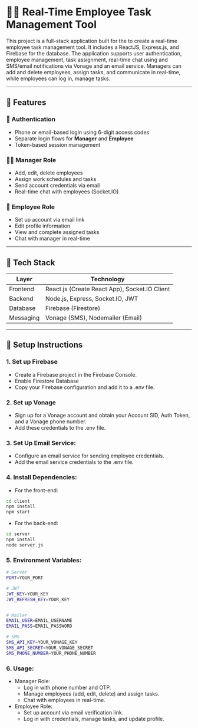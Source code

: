 # 🧑‍💼 Real-Time Employee Task Management Tool

This project is a full-stack application built for the to create a real-time employee task management tool. It includes a ReactJS, Express.js, and Firebase for the database. The application supports user authentication, employee management, task assignment, real-time chat using and SMS/email notifications via Vonage and an email service. Managers can add and delete employees, assign tasks, and communicate in real-time, while employees can log in, manage tasks.

---

## 🚀 Features

### 🔐 Authentication
- Phone or email-based login using 6-digit access codes
- Separate login flows for **Manager** and **Employee**
- Token-based session management

### 👨‍💼 Manager Role
- Add, edit, delete employees
- Assign work schedules and tasks
- Send account credentials via email
- Real-time chat with employees (Socket.IO)

### 👷 Employee Role
- Set up account via email link
- Edit profile information
- View and complete assigned tasks
- Chat with manager in real-time

---

## 🧱 Tech Stack

| Layer     | Technology                          |
|-----------|--------------------------------------|
| Frontend  | React.js (Create React App), Socket.IO Client |
| Backend   | Node.js, Express, Socket.IO, JWT     |
| Database  | Firebase (Firestore) |
| Messaging | Vonage (SMS), Nodemailer (Email)     |

---

## 📁 Setup Instructions
### 1. Set up Firebase
- Create a Firebase project in the Firebase Console.
- Enable Firestore Database
- Copy your Firebase configuration and add it to a .env file.

### 2. Set up Vonage
- Sign up for a Vonage account and obtain your Account SID, Auth Token, and a Vonage phone number.
- Add these credentials to the .env file.

### 3. Set Up Email Service:
- Configure an email service for sending employee credentials.
- Add the email service credentials to the .env file.

### 4. Install Dependencies:
- For the front-end:
```bash
cd client
npm install
npm start
```
- For the back-end:
```bash
cd server
npm install
node server.js
```


### 5. Environment Variables: 
```bash
# Server
PORT=YOUR_PORT

# JWT
JWT_KEY=YOUR_KEY
JWT_REFRESH_KEY=YOUR_KEY


# Mailer
EMAIL_USER=EMAIL_USERNAME
EMAIL_PASS=EMAIL_PASSWORD

# SMS
SMS_API_KEY=YOUR_VONAGE_KEY
SMS_API_SECRET=YOUR_VONAGE_SECRET
SMS_PHONE_NUMBER=YOUR_PHONE_NUMBER
```

### 6. Usage:
- Manager Role:
  - Log in with phone number and OTP.
  - Manage employees (add, edit, delete) and assign tasks.
  - Chat with employees in real-time.
- Employee Role:
  - Set up account via email verification link.
  - Log in with credentials, manage tasks, and update profile.
